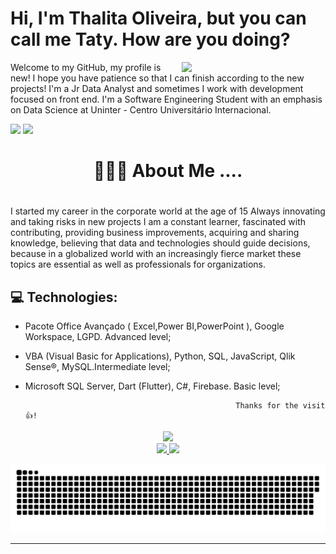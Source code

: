 <h1>Hi, I'm Thalita Oliveira, but you can call me Taty. How are you doing? </h1>
<img align='right' src="https://pa1.narvii.com/6805/323265590e4804266d923e2976377612c69c8546_hq.gif" width="230">

<p>Welcome to my GitHub, my profile is new! I hope you have patience so that I can finish according to the new projects! I'm a Jr Data Analyst and sometimes I work with development focused on front end. I'm a Software Engineering Student with an emphasis on Data Science at Uninter - Centro Universitário Internacional.</p>

[<img src="https://img.shields.io/badge/linkedin-%230077B5.svg?&style=for-the-badge&logo=linkedin&logoColor=white" />](https://www.linkedin.com/in/thalitaosb/) 
[<img src = "https://img.shields.io/badge/instagram-%23E4405F.svg?&style=for-the-badge&logo=instagram&logoColor=white">](https://www.instagram.com/tatytech/) 


<div align="center"><h1> 👱🏻‍♀️ About Me ....<h1> </div>

  <p> I started my career in the corporate world at the age of 15 Always innovating and taking risks in new projects I am a constant learner, fascinated with contributing, providing business improvements, acquiring and sharing knowledge, believing that data and technologies should guide decisions, because in a globalized world with an increasingly fierce market these topics are essential as well as professionals for organizations.  </p>

  <h2> 💻 Technologies: </h2>
    
- Pacote Office Avançado ( Excel,Power BI,PowerPoint ), Google Workspace, LGPD. Advanced level;
  
- VBA (Visual Basic for Applications), Python, SQL, JavaScript, Qlik Sense®, MySQL.Intermediate level;
  
- Microsoft SQL Server, Dart (Flutter), C#, Firebase. Basic level;
  
  
                                                     Thanks for the visit👍! 
<div align="center"><img src="http://pa1.narvii.com/6789/37a4c3da57e778836d7c5f60e69c48f5eeffee89_00.gif" width="100"> 
</div>


<div align="center">
<a href="https://github.com/Thalitasoliveira">
  <img height="180em" src="https://github-readme-stats.vercel.app/api?username=Thalitasoliveira&show_icons=true&theme=dracula&include_all_commits=true&count_private=true"/>
  <img height="180em" src="https://github-readme-stats.vercel.app/api/top-langs/?username=Thalitasoliveira&layout=compact&langs_count=7&theme=dracula"/>
</div>


![Snake animation](https://github.com/Thalitasoliveira/Thalitasoliveira/blob/output/github-contribution-grid-snake.svg)
 
</div>
 




---
